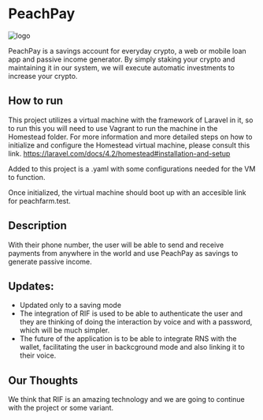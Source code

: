 # PeachPay
![logo](https://user-images.githubusercontent.com/43286109/194376500-6f7472c1-9ccf-43d9-b473-837aeb4f4b3f.png)

PeachPay is a savings account for everyday crypto, a web or mobile loan app and passive income generator. By simply staking your crypto and maintaining it in our system, we will execute automatic investments to increase your crypto.

## How to run

This project utilizes a virtual machine with the framework of Laravel in it, so to run this you will need to use Vagrant to run the machine in the Homestead folder. For more information and more detailed steps on how to initialize and configure the Homestead virtual machine, please consult this link. https://laravel.com/docs/4.2/homestead#installation-and-setup

Added to this project is a .yaml with some configurations needed for the VM to function.

Once initialized, the virtual machine should boot up with an accesible link for peachfarm.test.

## Description

With their phone number, the user will be able to send and receive payments from anywhere in the world and use PeachPay as savings to generate passive income.

## Updates:

- Updated only to a saving mode
- The integration of RIF is used to be able to authenticate the user and they are thinking of doing the interaction by voice and with a password, which will be much simpler.
- The future of the application is to be able to integrate RNS with the wallet, facilitating the user in backcground mode and also linking it to their voice.


## Our Thoughts
We think that RIF is an amazing technology and we are going to continue with the project or some variant.
